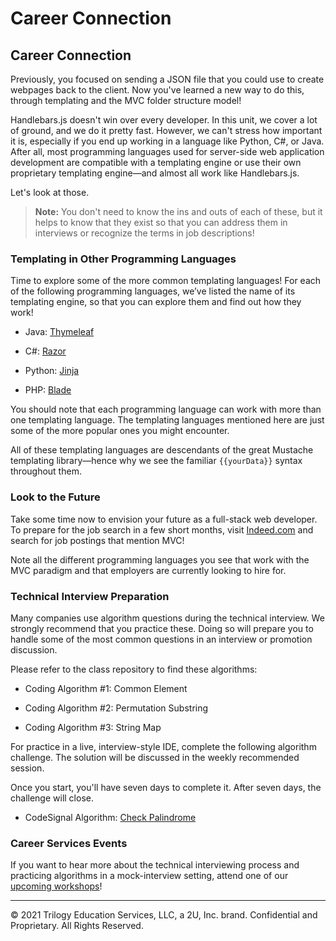 # Career Connection

## Career Connection

Previously, you focused on sending a JSON file that you could use to create webpages back to the client. Now you've learned a new way to do this, through templating and the MVC folder structure model!

Handlebars.js doesn't win over every developer. In this unit, we cover a lot of ground, and we do it pretty fast. However, we can't stress how important it is, especially if you end up working in a language like Python, C#, or Java. After all, most programming languages used for server-side web application development are compatible with a templating engine or use their own proprietary templating engine&mdash;and almost all work like Handlebars.js.

Let's look at those.

> **Note:** You don't need to know the ins and outs of each of these, but it helps to know that they exist so that you can address them in interviews or recognize the terms in job descriptions!

### Templating in Other Programming Languages

Time to explore some of the more common templating languages! For each of the following programming languages, we’ve listed the name of its templating engine, so that you can explore them and find out how they work!

* Java: [Thymeleaf](https://www.thymeleaf.org/)

* C#: [Razor](https://docs.microsoft.com/en-us/aspnet/core/razor-pages/?view=aspnetcore-3.1&tabs=visual-studio)

* Python: [Jinja](https://jinja.palletsprojects.com/en/2.11.x/)

* PHP: [Blade](https://laravel.com/docs/7.x/blade)

You should note that each programming language can work with more than one templating language. The templating languages mentioned here are just some of the more popular ones you might encounter.

All of these templating languages are descendants of the great Mustache templating library&mdash;hence why we see the familiar `{{yourData}}` syntax throughout them.

### Look to the Future

Take some time now to envision your future as a full-stack web developer. To prepare for the job search in a few short months, visit [Indeed.com](https://www.indeed.com/jobs) and search for job postings that mention MVC!

Note all the different programming languages you see that work with the MVC paradigm and that employers are currently looking to hire for.

### Technical Interview Preparation

Many companies use algorithm questions during the technical interview. We strongly recommend that you practice these. Doing so will prepare you to handle some of the most common questions in an interview or promotion discussion.

Please refer to the class repository to find these algorithms:

- Coding Algorithm #1: Common Element

- Coding Algorithm #2: Permutation Substring

- Coding Algorithm #3: String Map

For practice in a live, interview-style IDE, complete the following algorithm challenge. The solution will be discussed in the weekly recommended session.

Once you start, you'll have seven days to complete it. After seven days, the challenge will close.

- CodeSignal Algorithm: [Check Palindrome](https://app.codesignal.com/public-test/zE2ktiq86xwEnMov2/bY2xgpYL4NGKoE)

### Career Services Events

If you want to hear more about the technical interviewing process and practicing algorithms in a mock-interview setting, attend one of our [upcoming workshops](https://careerservicesonlineevents.splashthat.com/)!

---
© 2021 Trilogy Education Services, LLC, a 2U, Inc. brand. Confidential and Proprietary. All Rights Reserved.